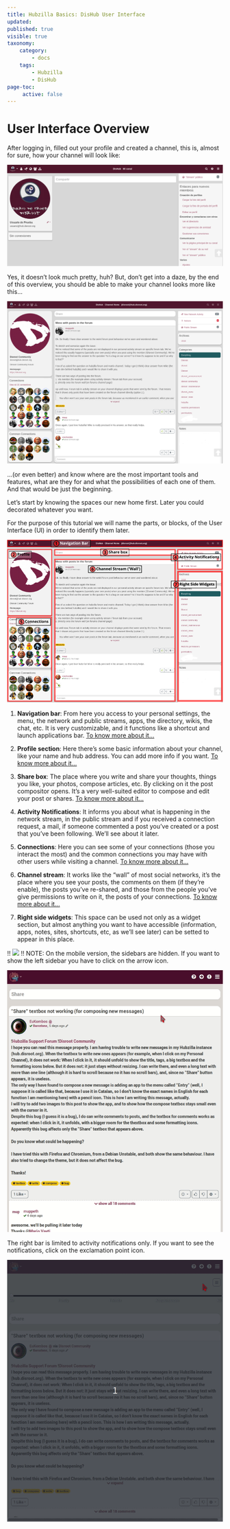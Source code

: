 ```yaml
---
title: Hubzilla Basics: DisHub User Interface
updated:
published: true
visible: true
taxonomy:
    category:
        - docs
    tags:
        - Hubzilla
        - DisHub
page-toc:
     active: false
---
```


# User Interface Overview

After logging in, filled out your profile and created a channel, this is, almost for sure, how your channel will look like:

![basics_interface](en/Basics_interface.png)

Yes, it doesn’t look much pretty, huh? But, don’t get into a daze, by the end of this overview, you should be able to make your channel looks more like this...

![basics_interface_improved](en/Basics_interface_improved.png)

…(or even better) and know where are the most important tools and features, what are they for and what the possibilities of each one of them. And that would be just the beginning.

Let’s start by knowing the spaces our new home first. Later you could decorated whatever you want.

For the purpose of this tutorial we will name the parts, or blocks, of the User Interface (UI) in order to identify them later.

![basics_UI](en/Basics_UI.png)</br>

01. **Navigation bar**: From here you access to your personal settings, the menu, the network and public streams, apps, the directory, wikis, the chat, etc. It is very customizable, and it functions like a shortcut and launch applications bar. [To know more about it...](../Navigation_bar)

02. **Profile section**: Here there’s some basic information about your channel, like your name and hub address. You can add more info if you want. [To know more about it...](../../02.Channels/02.Profiles)

03. **Share box**: The place where you write and share your thoughts, things you like, your photos, compose articles, etc. By clicking on it the post compositor opens. It’s a very well-suited editor to compose and edit your post or shares. [To know more about it...](../../05.Posts)

04. **Activity Notifications**: It informs you about what is happening in the network stream, in the public stream and if you received a connection request, a mail, if someone commented a post you’ve created or a post that you’ve been following. We’ll see about it later.

05. **Connections**: Here you can see some of your connections (those you interact the most) and the common connections you may have with other users while visiting a channel. [To know more about it...](../../03.Connections)

06. **Channel stream**: It works like the “wall” of most social networks, it’s the place where you see your posts, the comments on them (if they’re enable), the posts you’ve re-shared, and those from the people you’ve give permissions to write on it, the posts of your connections. [To know more about it...](../../05.Posts)

07. **Right side widgets**: This space can be used not only as a widget section, but almost anything you want to have accessible (information, apps, notes, sites, shortcuts, etc, as we’ll see later) can be setted to appear in this place.

!! ![](/home/icons/note.png)
!! NOTE: On the mobile version, the sidebars are hidden. If you want to show the left sidebar you have to click on the arrow icon.</br>

![MobileLeftBar](en/MobileLeftBar.gif)</br>

The right bar is limited to activity notifications only. If you want to see the notifications, click on the exclamation point icon.</br>

![MobileLeftBar](en/MobilerightBar.gif)</br>
